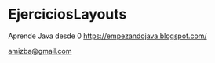 # EjerciciosLayouts

Aprende Java desde 0 https://empezandojava.blogspot.com/  		

amizba@gmail.com
